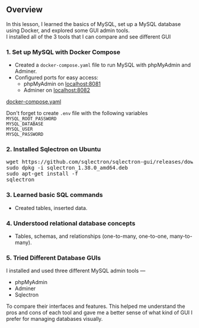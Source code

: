 ## Overview  
In this lesson, I learned the basics of MySQL, set up a MySQL database using Docker, and explored some GUI admin tools.  
I installed all of the 3 tools that I can compare and see different GUI

### 1. Set up MySQL with Docker Compose  
- Created a `docker-compose.yaml` file to run MySQL with phpMyAdmin and Adminer.  
- Configured ports for easy access:
  - phpMyAdmin on [localhost:8081](http://localhost:8081)  
  - Adminer on [localhost:8082](http://localhost:8082)  

[docker-compose.yaml](docker/docker-compose.yaml)

Don't forget to create `.env` file with the following variables  
`MYSQL_ROOT_PASSWORD`  
`MYSQL_DATABASE`  
`MYSQL_USER`  
`MYSQL_PASSWORD`

### 2. Installed Sqlectron on Ubuntu  

<pre>
wget https://github.com/sqlectron/sqlectron-gui/releases/download/v1.38.0/sqlectron_1.38.0_amd64.deb
sudo dpkg -i sqlectron_1.38.0_amd64.deb
sudo apt-get install -f
sqlectron
</pre>

### 3. Learned basic SQL commands  
- Created tables, inserted data.

### 4. Understood relational database concepts  
- Tables, schemas, and relationships (one-to-many, one-to-one, many-to-many).

### 5. Tried Different Database GUIs
I installed and used three different MySQL admin tools — 
* phpMyAdmin
* Adminer
* Sqlectron  

To compare their interfaces and features.
This helped me understand the pros and cons of each tool and gave me a better sense of what kind of GUI I prefer for managing databases visually.